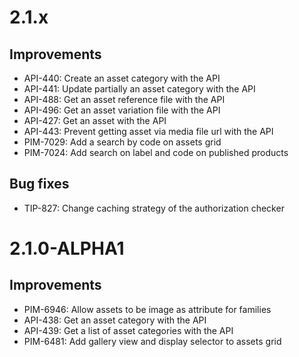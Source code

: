 # 2.1.x

## Improvements

- API-440: Create an asset category with the API
- API-441: Update partially an asset category with the API
- API-488: Get an asset reference file with the API
- API-496: Get an asset variation file with the API
- API-427: Get an asset with the API
- API-443: Prevent getting asset via media file url with the API
- PIM-7029: Add a search by code on assets grid
- PIM-7024: Add search on label and code on published products

## Bug fixes

- TIP-827: Change caching strategy of the authorization checker

# 2.1.0-ALPHA1

## Improvements

- PIM-6946: Allow assets to be image as attribute for families
- API-438: Get an asset category with the API
- API-439: Get a list of asset categories with the API
- PIM-6481: Add gallery view and display selector to assets grid
